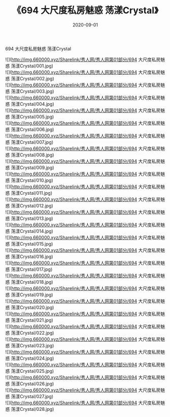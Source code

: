 ﻿---
layout: post
title:  《694 大尺度私房魅惑 荡漾Crystal》
date:   2020-09-01
img: http://img.660000.xyz/Sharelink/秀人网/秀人网第01部分/694 大尺度私房魅惑 荡漾Crystal/000.jpg
categories: [美女, 清纯, 唯美]
---

694 大尺度私房魅惑 荡漾Crystal

  ![](http://img.660000.xyz/Sharelink/秀人网/秀人网第01部分/694 大尺度私房魅惑 荡漾Crystal/001.jpg) <br> ![](http://img.660000.xyz/Sharelink/秀人网/秀人网第01部分/694 大尺度私房魅惑 荡漾Crystal/002.jpg) <br> ![](http://img.660000.xyz/Sharelink/秀人网/秀人网第01部分/694 大尺度私房魅惑 荡漾Crystal/003.jpg) <br> ![](http://img.660000.xyz/Sharelink/秀人网/秀人网第01部分/694 大尺度私房魅惑 荡漾Crystal/004.jpg) <br> ![](http://img.660000.xyz/Sharelink/秀人网/秀人网第01部分/694 大尺度私房魅惑 荡漾Crystal/005.jpg) <br> ![](http://img.660000.xyz/Sharelink/秀人网/秀人网第01部分/694 大尺度私房魅惑 荡漾Crystal/006.jpg) <br> ![](http://img.660000.xyz/Sharelink/秀人网/秀人网第01部分/694 大尺度私房魅惑 荡漾Crystal/007.jpg) <br> ![](http://img.660000.xyz/Sharelink/秀人网/秀人网第01部分/694 大尺度私房魅惑 荡漾Crystal/008.jpg) <br> ![](http://img.660000.xyz/Sharelink/秀人网/秀人网第01部分/694 大尺度私房魅惑 荡漾Crystal/009.jpg) <br> ![](http://img.660000.xyz/Sharelink/秀人网/秀人网第01部分/694 大尺度私房魅惑 荡漾Crystal/010.jpg) <br> ![](http://img.660000.xyz/Sharelink/秀人网/秀人网第01部分/694 大尺度私房魅惑 荡漾Crystal/011.jpg) <br> ![](http://img.660000.xyz/Sharelink/秀人网/秀人网第01部分/694 大尺度私房魅惑 荡漾Crystal/012.jpg) <br> ![](http://img.660000.xyz/Sharelink/秀人网/秀人网第01部分/694 大尺度私房魅惑 荡漾Crystal/013.jpg) <br> ![](http://img.660000.xyz/Sharelink/秀人网/秀人网第01部分/694 大尺度私房魅惑 荡漾Crystal/014.jpg) <br> ![](http://img.660000.xyz/Sharelink/秀人网/秀人网第01部分/694 大尺度私房魅惑 荡漾Crystal/015.jpg) <br> ![](http://img.660000.xyz/Sharelink/秀人网/秀人网第01部分/694 大尺度私房魅惑 荡漾Crystal/016.jpg) <br> ![](http://img.660000.xyz/Sharelink/秀人网/秀人网第01部分/694 大尺度私房魅惑 荡漾Crystal/017.jpg) <br> ![](http://img.660000.xyz/Sharelink/秀人网/秀人网第01部分/694 大尺度私房魅惑 荡漾Crystal/018.jpg) <br> ![](http://img.660000.xyz/Sharelink/秀人网/秀人网第01部分/694 大尺度私房魅惑 荡漾Crystal/019.jpg) <br> ![](http://img.660000.xyz/Sharelink/秀人网/秀人网第01部分/694 大尺度私房魅惑 荡漾Crystal/020.jpg) <br> ![](http://img.660000.xyz/Sharelink/秀人网/秀人网第01部分/694 大尺度私房魅惑 荡漾Crystal/021.jpg) <br> ![](http://img.660000.xyz/Sharelink/秀人网/秀人网第01部分/694 大尺度私房魅惑 荡漾Crystal/022.jpg) <br> ![](http://img.660000.xyz/Sharelink/秀人网/秀人网第01部分/694 大尺度私房魅惑 荡漾Crystal/023.jpg) <br> ![](http://img.660000.xyz/Sharelink/秀人网/秀人网第01部分/694 大尺度私房魅惑 荡漾Crystal/024.jpg) <br> ![](http://img.660000.xyz/Sharelink/秀人网/秀人网第01部分/694 大尺度私房魅惑 荡漾Crystal/025.jpg) <br> ![](http://img.660000.xyz/Sharelink/秀人网/秀人网第01部分/694 大尺度私房魅惑 荡漾Crystal/026.jpg) <br> ![](http://img.660000.xyz/Sharelink/秀人网/秀人网第01部分/694 大尺度私房魅惑 荡漾Crystal/027.jpg) <br> ![](http://img.660000.xyz/Sharelink/秀人网/秀人网第01部分/694 大尺度私房魅惑 荡漾Crystal/028.jpg) <br>